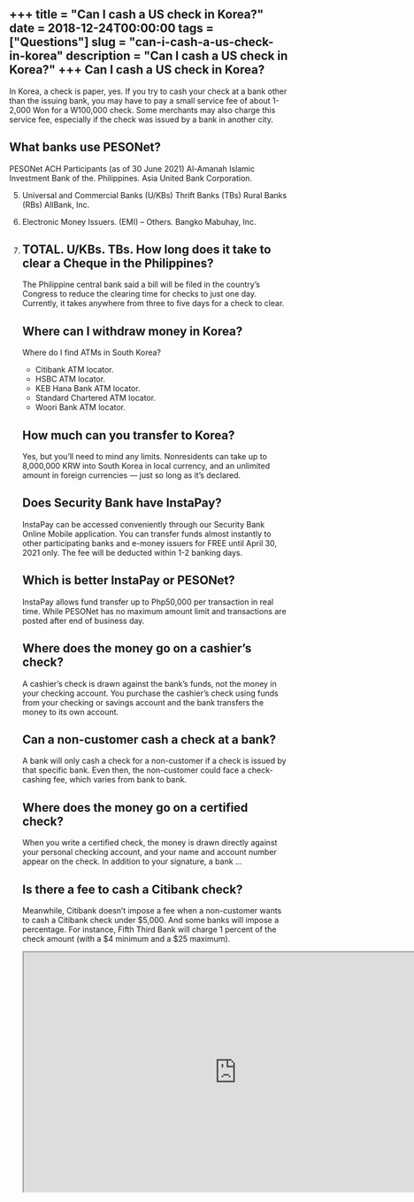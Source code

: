 +++
title = "Can I cash a US check in Korea?"
date = 2018-12-24T00:00:00
tags = ["Questions"]
slug = "can-i-cash-a-us-check-in-korea"
description = "Can I cash a US check in Korea?"
+++
Can I cash a US check in Korea?
-------------------------------

In Korea, a check is paper, yes. If you try to cash your check at a bank other than the issuing bank, you may have to pay a small service fee of about 1-2,000 Won for a W100,000 check. Some merchants may also charge this service fee, especially if the check was issued by a bank in another city.

What banks use PESONet?
-----------------------

PESONet ACH Participants (as of 30 June 2021) Al-Amanah Islamic Investment Bank of the. Philippines. Asia United Bank Corporation.

5. Universal and Commercial Banks (U/KBs) Thrift Banks (TBs) Rural Banks (RBs) AllBank, Inc.
6. Electronic Money Issuers. (EMI) – Others. Bangko Mabuhay, Inc.
7. TOTAL. U/KBs. TBs. How long does it take to clear a Cheque in the Philippines?
    -----------------------------------------------------------
    
    The Philippine central bank said a bill will be filed in the country’s Congress to reduce the clearing time for checks to just one day. Currently, it takes anywhere from three to five days for a check to clear.
    
    Where can I withdraw money in Korea?
    ------------------------------------
    
    Where do I find ATMs in South Korea?
    
    
    - Citibank ATM locator.
    - HSBC ATM locator.
    - KEB Hana Bank ATM locator.
    - Standard Chartered ATM locator.
    - Woori Bank ATM locator.
    
    How much can you transfer to Korea?
    -----------------------------------
    
    Yes, but you’ll need to mind any limits. Nonresidents can take up to 8,000,000 KRW into South Korea in local currency, and an unlimited amount in foreign currencies — just so long as it’s declared.
    
    Does Security Bank have InstaPay?
    ---------------------------------
    
    InstaPay can be accessed conveniently through our Security Bank Online Mobile application. You can transfer funds almost instantly to other participating banks and e-money issuers for FREE until April 30, 2021 only. The fee will be deducted within 1-2 banking days.
    
    Which is better InstaPay or PESONet?
    ------------------------------------
    
    InstaPay allows fund transfer up to Php50,000 per transaction in real time. While PESONet has no maximum amount limit and transactions are posted after end of business day.
    
    Where does the money go on a cashier’s check?
    ---------------------------------------------
    
    A cashier’s check is drawn against the bank’s funds, not the money in your checking account. You purchase the cashier’s check using funds from your checking or savings account and the bank transfers the money to its own account.
    
    Can a non-customer cash a check at a bank?
    ------------------------------------------
    
    A bank will only cash a check for a non-customer if a check is issued by that specific bank. Even then, the non-customer could face a check-cashing fee, which varies from bank to bank.
    
    Where does the money go on a certified check?
    ---------------------------------------------
    
    When you write a certified check, the money is drawn directly against your personal checking account, and your name and account number appear on the check. In addition to your signature, a bank …
    
    Is there a fee to cash a Citibank check?
    ----------------------------------------
    
    Meanwhile, Citibank doesn’t impose a fee when a non-customer wants to cash a Citibank check under $5,000. And some banks will impose a percentage. For instance, Fifth Third Bank will charge 1 percent of the check amount (with a $4 minimum and a $25 maximum).
    
    <iframe allow="accelerometer; autoplay; clipboard-write; encrypted-media; gyroscope; picture-in-picture" allowfullscreen="" class="__youtube_prefs__  epyt-is-override  no-lazyload" data-no-lazy="1" data-origheight="433" data-origwidth="770" data-skipgform_ajax_framebjll="" height="433" id="_ytid_23713" loading="lazy" src="https://www.youtube.com/embed/xhHZE2l-i5c?enablejsapi=1&autoplay=0&cc_load_policy=0&cc_lang_pref=&iv_load_policy=1&loop=0&modestbranding=0&rel=1&fs=1&playsinline=0&autohide=2&theme=dark&color=red&controls=1&" title="YouTube player" width="770"></iframe>